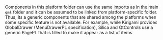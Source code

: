 Components in this platform folder can use the same imports as in the
main `qml` folder and it can be assumed to be linked from
platform-specific folder. Thus, its a generic components that are
shared among the platforms when some specific feature is not
available. For example, while Kirigami provides GlobalDrawer
(MenuDrawerPL specification), Silica and QtControls use a generic
PagePL that is filled to make it appear as a list of items.
